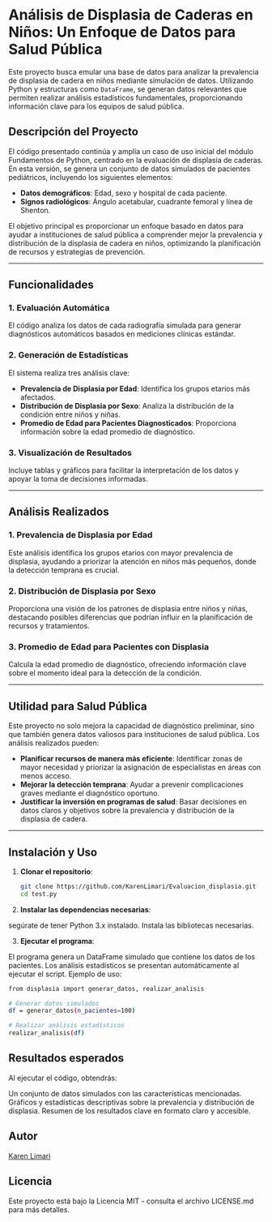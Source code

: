 # Análisis de Displasia de Caderas en Niños: Un Enfoque de Datos para Salud Pública

Este proyecto busca emular una base de datos para analizar la prevalencia de displasia de cadera en niños mediante simulación de datos. Utilizando Python y estructuras como `DataFrame`, se generan datos relevantes que permiten realizar análisis estadísticos fundamentales, proporcionando información clave para los equipos de salud pública.

## Descripción del Proyecto

El código presentado continúa y amplía un caso de uso inicial del módulo Fundamentos de Python, centrado en la evaluación de displasia de caderas. En esta versión, se genera un conjunto de datos simulados de pacientes pediátricos, incluyendo los siguientes elementos:

- **Datos demográficos**: Edad, sexo y hospital de cada paciente.
- **Signos radiológicos**: Ángulo acetabular, cuadrante femoral y línea de Shenton.

El objetivo principal es proporcionar un enfoque basado en datos para ayudar a instituciones de salud pública a comprender mejor la prevalencia y distribución de la displasia de cadera en niños, optimizando la planificación de recursos y estrategias de prevención.

---

## Funcionalidades

### 1. **Evaluación Automática**
El código analiza los datos de cada radiografía simulada para generar diagnósticos automáticos basados en mediciones clínicas estándar.

### 2. **Generación de Estadísticas**
El sistema realiza tres análisis clave:
- **Prevalencia de Displasia por Edad**: Identifica los grupos etarios más afectados.
- **Distribución de Displasia por Sexo**: Analiza la distribución de la condición entre niños y niñas.
- **Promedio de Edad para Pacientes Diagnosticados**: Proporciona información sobre la edad promedio de diagnóstico.

### 3. **Visualización de Resultados**
Incluye tablas y gráficos para facilitar la interpretación de los datos y apoyar la toma de decisiones informadas.

---

## Análisis Realizados

### **1. Prevalencia de Displasia por Edad**
Este análisis identifica los grupos etarios con mayor prevalencia de displasia, ayudando a priorizar la atención en niños más pequeños, donde la detección temprana es crucial.

### **2. Distribución de Displasia por Sexo**
Proporciona una visión de los patrones de displasia entre niños y niñas, destacando posibles diferencias que podrían influir en la planificación de recursos y tratamientos.

### **3. Promedio de Edad para Pacientes con Displasia**
Calcula la edad promedio de diagnóstico, ofreciendo información clave sobre el momento ideal para la detección de la condición.

---

## Utilidad para Salud Pública

Este proyecto no solo mejora la capacidad de diagnóstico preliminar, sino que también genera datos valiosos para instituciones de salud pública. Los análisis realizados pueden:

- **Planificar recursos de manera más eficiente**: Identificar zonas de mayor necesidad y priorizar la asignación de especialistas en áreas con menos acceso.
- **Mejorar la detección temprana**: Ayudar a prevenir complicaciones graves mediante el diagnóstico oportuno.
- **Justificar la inversión en programas de salud**: Basar decisiones en datos claros y objetivos sobre la prevalencia y distribución de la displasia de cadera.

---

## Instalación y Uso

1. **Clonar el repositorio**:
   ```bash
   git clone https://github.com/KarenLimari/Evaluacion_displasia.git
   cd test.py
   ```

2. **Instalar las dependencias necesarias**:

segúrate de tener Python 3.x instalado.
Instala las bibliotecas necesarias.

3. **Ejecutar el programa**:

El programa genera un DataFrame simulado que contiene los datos de los pacientes.
Los análisis estadísticos se presentan automáticamente al ejecutar el script.
Ejemplo de uso:

```bash
from displasia import generar_datos, realizar_analisis

# Generar datos simulados
df = generar_datos(n_pacientes=100)

# Realizar análisis estadísticos
realizar_analisis(df)
```
## Resultados esperados

Al ejecutar el código, obtendrás:

Un conjunto de datos simulados con las características mencionadas.
Gráficos y estadísticas descriptivas sobre la prevalencia y distribución de displasia.
Resumen de los resultados clave en formato claro y accesible.

## Autor

[Karen Limari](https://github.com/KarenLimari)

## Licencia

Este proyecto está bajo la Licencia MIT - consulta el archivo LICENSE.md para más detalles.
